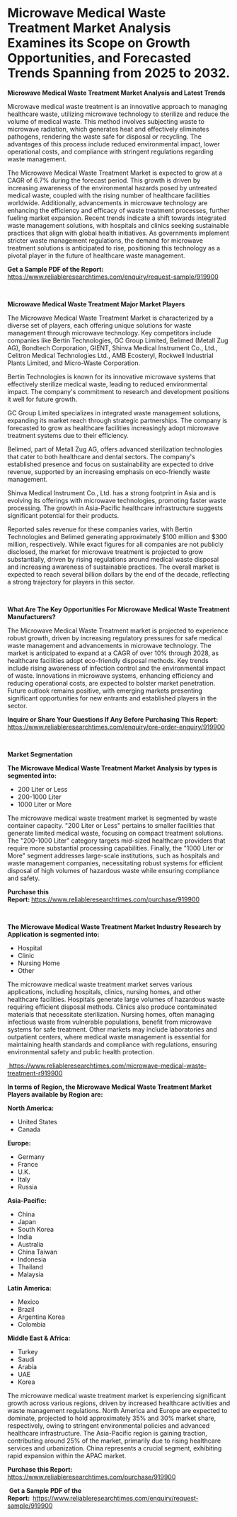 <p><h1>Microwave Medical Waste Treatment Market Analysis Examines its Scope on Growth Opportunities, and Forecasted Trends Spanning from 2025 to 2032.</h1></p><p><strong>Microwave Medical Waste Treatment Market Analysis and Latest Trends</strong></p>
<p><p>Microwave medical waste treatment is an innovative approach to managing healthcare waste, utilizing microwave technology to sterilize and reduce the volume of medical waste. This method involves subjecting waste to microwave radiation, which generates heat and effectively eliminates pathogens, rendering the waste safe for disposal or recycling. The advantages of this process include reduced environmental impact, lower operational costs, and compliance with stringent regulations regarding waste management.</p><p>The Microwave Medical Waste Treatment Market is expected to grow at a CAGR of 6.7% during the forecast period. This growth is driven by increasing awareness of the environmental hazards posed by untreated medical waste, coupled with the rising number of healthcare facilities worldwide. Additionally, advancements in microwave technology are enhancing the efficiency and efficacy of waste treatment processes, further fueling market expansion. Recent trends indicate a shift towards integrated waste management solutions, with hospitals and clinics seeking sustainable practices that align with global health initiatives. As governments implement stricter waste management regulations, the demand for microwave treatment solutions is anticipated to rise, positioning this technology as a pivotal player in the future of healthcare waste management.</p></p>
<p><strong>Get a Sample PDF of the Report:&nbsp;</strong> <a href="https://www.reliableresearchtimes.com/enquiry/request-sample/919900?utm_campaign=2797&utm_medium=2&utm_source=Github&utm_content=ia&utm_term=17042025&utm_id=microwave-medical-waste-treatment">https://www.reliableresearchtimes.com/enquiry/request-sample/919900</a></p>
<p>&nbsp;</p>
<p><strong>Microwave Medical Waste Treatment Major Market Players</strong></p>
<p><p>The Microwave Medical Waste Treatment Market is characterized by a diverse set of players, each offering unique solutions for waste management through microwave technology. Key competitors include companies like Bertin Technologies, GC Group Limited, Belimed (Metall Zug AG), Bondtech Corporation, GIENT, Shinva Medical Instrument Co., Ltd., Celitron Medical Technologies Ltd., AMB Ecosteryl, Rockwell Industrial Plants Limited, and Micro-Waste Corporation.</p><p>Bertin Technologies is known for its innovative microwave systems that effectively sterilize medical waste, leading to reduced environmental impact. The company's commitment to research and development positions it well for future growth.</p><p>GC Group Limited specializes in integrated waste management solutions, expanding its market reach through strategic partnerships. The company is forecasted to grow as healthcare facilities increasingly adopt microwave treatment systems due to their efficiency.</p><p>Belimed, part of Metall Zug AG, offers advanced sterilization technologies that cater to both healthcare and dental sectors. The company's established presence and focus on sustainability are expected to drive revenue, supported by an increasing emphasis on eco-friendly waste management.</p><p>Shinva Medical Instrument Co., Ltd. has a strong footprint in Asia and is evolving its offerings with microwave technologies, promoting faster waste processing. The growth in Asia-Pacific healthcare infrastructure suggests significant potential for their products.</p><p>Reported sales revenue for these companies varies, with Bertin Technologies and Belimed generating approximately $100 million and $300 million, respectively. While exact figures for all companies are not publicly disclosed, the market for microwave treatment is projected to grow substantially, driven by rising regulations around medical waste disposal and increasing awareness of sustainable practices. The overall market is expected to reach several billion dollars by the end of the decade, reflecting a strong trajectory for players in this sector.</p></p>
<p>&nbsp;</p>
<p><strong>What Are The Key Opportunities For Microwave Medical Waste Treatment Manufacturers?</strong></p>
<p><p>The Microwave Medical Waste Treatment market is projected to experience robust growth, driven by increasing regulatory pressures for safe medical waste management and advancements in microwave technology. The market is anticipated to expand at a CAGR of over 10% through 2028, as healthcare facilities adopt eco-friendly disposal methods. Key trends include rising awareness of infection control and the environmental impact of waste. Innovations in microwave systems, enhancing efficiency and reducing operational costs, are expected to bolster market penetration. Future outlook remains positive, with emerging markets presenting significant opportunities for new entrants and established players in the sector.</p></p>
<p><strong>Inquire or Share Your Questions If Any Before Purchasing This Report:</strong> <a href="https://www.reliableresearchtimes.com/enquiry/pre-order-enquiry/919900?utm_campaign=2797&utm_medium=2&utm_source=Github&utm_content=ia&utm_term=17042025&utm_id=microwave-medical-waste-treatment">https://www.reliableresearchtimes.com/enquiry/pre-order-enquiry/919900</a></p>
<p>&nbsp;</p>
<p><strong>Market Segmentation</strong></p>
<p><strong>The Microwave Medical Waste Treatment Market Analysis by types is segmented into:</strong></p>
<p><ul><li>200 Liter or Less</li><li>200-1000 Liter</li><li>1000 Liter or More</li></ul></p>
<p><p>The microwave medical waste treatment market is segmented by waste container capacity. "200 Liter or Less" pertains to smaller facilities that generate limited medical waste, focusing on compact treatment solutions. The "200-1000 Liter" category targets mid-sized healthcare providers that require more substantial processing capabilities. Finally, the "1000 Liter or More" segment addresses large-scale institutions, such as hospitals and waste management companies, necessitating robust systems for efficient disposal of high volumes of hazardous waste while ensuring compliance and safety.</p></p>
<p><strong>Purchase this Report:&nbsp;</strong><a href="https://www.reliableresearchtimes.com/purchase/919900?utm_campaign=2797&utm_medium=2&utm_source=Github&utm_content=ia&utm_term=17042025&utm_id=microwave-medical-waste-treatment">https://www.reliableresearchtimes.com/purchase/919900</a></p>
<p>&nbsp;</p>
<p><strong>The Microwave Medical Waste Treatment Market Industry Research by Application is segmented into:</strong></p>
<p><ul><li>Hospital</li><li>Clinic</li><li>Nursing Home</li><li>Other</li></ul></p>
<p><p>The microwave medical waste treatment market serves various applications, including hospitals, clinics, nursing homes, and other healthcare facilities. Hospitals generate large volumes of hazardous waste requiring efficient disposal methods. Clinics also produce contaminated materials that necessitate sterilization. Nursing homes, often managing infectious waste from vulnerable populations, benefit from microwave systems for safe treatment. Other markets may include laboratories and outpatient centers, where medical waste management is essential for maintaining health standards and compliance with regulations, ensuring environmental safety and public health protection.</p></p>
<p><a href="https://www.reliableresearchtimes.com/microwave-medical-waste-treatment-r919900?utm_campaign=2797&utm_medium=2&utm_source=Github&utm_content=ia&utm_term=17042025&utm_id=microwave-medical-waste-treatment">&nbsp;https://www.reliableresearchtimes.com/microwave-medical-waste-treatment-r919900</a></p>
<p><strong>In terms of Region, the Microwave Medical Waste Treatment Market Players available by Region are:</strong></p>
<p>
    <p> <strong> North America: </strong>
        <ul>
            <li>United States</li>
            <li>Canada</li>
        </ul>
        </p> 
    <p> <strong> Europe: </strong>
        <ul>
            <li>Germany</li>
            <li>France</li>
            <li>U.K.</li>
            <li>Italy</li>
            <li>Russia</li>
        </ul>
        </p> 
    <p> <strong> Asia-Pacific: </strong>
        <ul>
            <li>China</li>
            <li>Japan</li>
            <li>South Korea</li>
            <li>India</li>
            <li>Australia</li>
            <li>China Taiwan</li>
            <li>Indonesia</li>
            <li>Thailand</li>
            <li>Malaysia</li>
        </ul>
        </p> 
    <p> <strong> Latin America: </strong>
        <ul>
            <li>Mexico</li>
            <li>Brazil</li>
            <li>Argentina Korea</li>
            <li>Colombia</li>
        </ul>
        </p> 
    <p> <strong> Middle East & Africa: </strong>
        <ul>
            <li>Turkey</li>
            <li>Saudi</li>
            <li>Arabia</li>
            <li>UAE</li>
            <li>Korea</li>
        </ul>
    </p>
    </p>
<p><p>The microwave medical waste treatment market is experiencing significant growth across various regions, driven by increased healthcare activities and waste management regulations. North America and Europe are expected to dominate, projected to hold approximately 35% and 30% market share, respectively, owing to stringent environmental policies and advanced healthcare infrastructure. The Asia-Pacific region is gaining traction, contributing around 25% of the market, primarily due to rising healthcare services and urbanization. China represents a crucial segment, exhibiting rapid expansion within the APAC market.</p></p>
<p><strong>Purchase this Report: </strong><a href="https://www.reliableresearchtimes.com/purchase/919900?utm_campaign=2797&utm_medium=2&utm_source=Github&utm_content=ia&utm_term=17042025&utm_id=microwave-medical-waste-treatment">https://www.reliableresearchtimes.com/purchase/919900</a></p>
<p>&nbsp;<strong>Get a Sample PDF of the Report:&nbsp;&nbsp;</strong><a href="https://www.reliableresearchtimes.com/enquiry/request-sample/919900?utm_campaign=2797&utm_medium=2&utm_source=Github&utm_content=ia&utm_term=17042025&utm_id=microwave-medical-waste-treatment">https://www.reliableresearchtimes.com/enquiry/request-sample/919900</a></p>
<p><strong></strong></p>
<p><p></p><p></p><p></p></p>